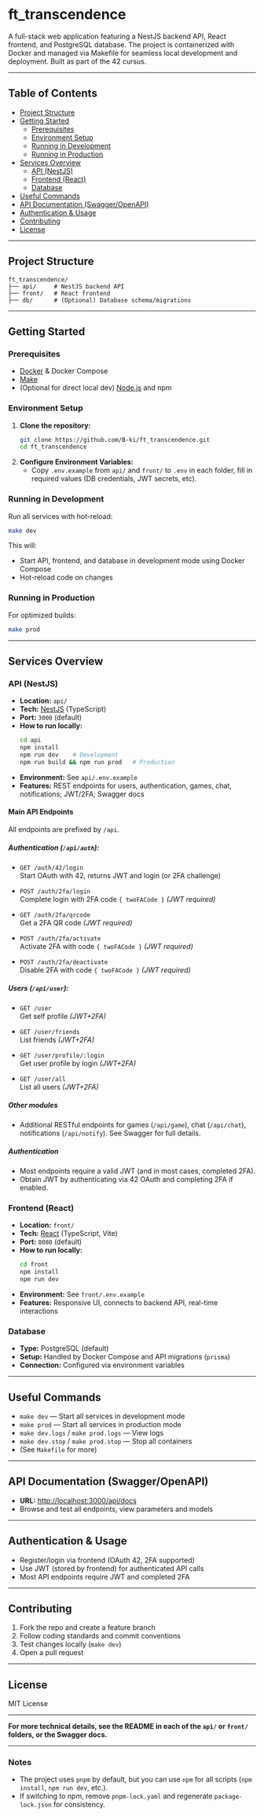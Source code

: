# ft_transcendence

A full-stack web application featuring a NestJS backend API, React frontend, and PostgreSQL database. The project is containerized with Docker and managed via Makefile for seamless local development and deployment. Built as part of the 42 cursus.

---

## Table of Contents

- [Project Structure](#project-structure)
- [Getting Started](#getting-started)
  - [Prerequisites](#prerequisites)
  - [Environment Setup](#environment-setup)
  - [Running in Development](#running-in-development)
  - [Running in Production](#running-in-production)
- [Services Overview](#services-overview)
  - [API (NestJS)](#api-nestjs)
  - [Frontend (React)](#frontend-react)
  - [Database](#database)
- [Useful Commands](#useful-commands)
- [API Documentation (Swagger/OpenAPI)](#api-documentation-swaggeropenapi)
- [Authentication & Usage](#authentication--usage)
- [Contributing](#contributing)
- [License](#license)

---

## Project Structure

```
ft_transcendence/
├── api/     # NestJS backend API
├── front/   # React frontend
├── db/      # (Optional) Database schema/migrations
```

---

## Getting Started

### Prerequisites

- [Docker](https://docs.docker.com/get-docker/) & Docker Compose
- [Make](https://www.gnu.org/software/make/)
- (Optional for direct local dev) [Node.js](https://nodejs.org/) and npm

### Environment Setup

1. **Clone the repository:**
   ```bash
   git clone https://github.com/B-ki/ft_transcendence.git
   cd ft_transcendence
   ```
2. **Configure Environment Variables:**
   - Copy `.env.example` from `api/` and `front/` to `.env` in each folder, fill in required values (DB credentials, JWT secrets, etc).

### Running in Development

Run all services with hot-reload:
```bash
make dev
```
This will:
- Start API, frontend, and database in development mode using Docker Compose
- Hot-reload code on changes

### Running in Production

For optimized builds:
```bash
make prod
```

---

## Services Overview

### API (NestJS)

- **Location:** `api/`
- **Tech:** [NestJS](https://nestjs.com/) (TypeScript)
- **Port:** `3000` (default)
- **How to run locally:**
  ```bash
  cd api
  npm install
  npm run dev    # Development
  npm run build && npm run prod   # Production
  ```
- **Environment:** See `api/.env.example`
- **Features:** REST endpoints for users, authentication, games, chat, notifications; JWT/2FA; Swagger docs

#### Main API Endpoints

All endpoints are prefixed by `/api`.

##### Authentication (`/api/auth`):

- `GET /auth/42/login`  
  Start OAuth with 42, returns JWT and login (or 2FA challenge)

- `POST /auth/2fa/login`  
  Complete login with 2FA code `{ twoFACode }` _(JWT required)_

- `GET /auth/2fa/qrcode`  
  Get a 2FA QR code _(JWT required)_

- `POST /auth/2fa/activate`  
  Activate 2FA with code `{ twoFACode }` _(JWT required)_

- `POST /auth/2fa/deactivate`  
  Disable 2FA with code `{ twoFACode }` _(JWT required)_

##### Users (`/api/user`):

- `GET /user`  
  Get self profile _(JWT+2FA)_

- `GET /user/friends`  
  List friends _(JWT+2FA)_

- `GET /user/profile/:login`  
  Get user profile by login _(JWT+2FA)_

- `GET /user/all`  
  List all users _(JWT+2FA)_

##### Other modules

- Additional RESTful endpoints for games (`/api/game`), chat (`/api/chat`), notifications (`/api/notify`). See Swagger for full details.

##### Authentication

- Most endpoints require a valid JWT (and in most cases, completed 2FA).
- Obtain JWT by authenticating via 42 OAuth and completing 2FA if enabled.

### Frontend (React)

- **Location:** `front/`
- **Tech:** [React](https://react.dev/) (TypeScript, Vite)
- **Port:** `8080` (default)
- **How to run locally:**
  ```bash
  cd front
  npm install
  npm run dev
  ```
- **Environment:** See `front/.env.example`
- **Features:** Responsive UI, connects to backend API, real-time interactions

### Database

- **Type:** PostgreSQL (default)
- **Setup:** Handled by Docker Compose and API migrations (`prisma`)
- **Connection:** Configured via environment variables

---

## Useful Commands

- `make dev` — Start all services in development mode
- `make prod` — Start all services in production mode
- `make dev.logs` / `make prod.logs` — View logs
- `make dev.stop` / `make prod.stop` — Stop all containers
- (See `Makefile` for more)

---

## API Documentation (Swagger/OpenAPI)

- **URL:** [http://localhost:3000/api/docs](http://localhost:3000/api/docs)
- Browse and test all endpoints, view parameters and models

---

## Authentication & Usage

- Register/login via frontend (OAuth 42, 2FA supported)
- Use JWT (stored by frontend) for authenticated API calls
- Most API endpoints require JWT and completed 2FA

---

## Contributing

1. Fork the repo and create a feature branch
2. Follow coding standards and commit conventions
3. Test changes locally (`make dev`)
4. Open a pull request

---

## License

MIT License

---

**For more technical details, see the README in each of the `api/` or `front/` folders, or the Swagger docs.**

---

### Notes

- The project uses `pnpm` by default, but you can use `npm` for all scripts (`npm install`, `npm run dev`, etc.).
- If switching to npm, remove `pnpm-lock.yaml` and regenerate `package-lock.json` for consistency.
